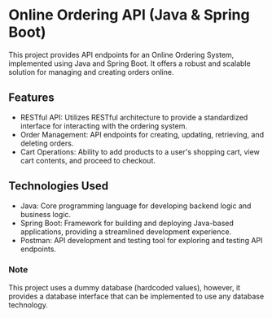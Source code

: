 # Online Ordering API (Java & Spring Boot)
This project provides API endpoints for an Online Ordering System, implemented using Java and Spring Boot. It offers a robust and scalable solution for managing 
and creating orders online.
## Features
- RESTful API: Utilizes RESTful architecture to provide a standardized interface for interacting with the ordering system.
- Order Management: API endpoints for creating, updating, retrieving, and deleting orders.
- Cart Operations: Ability to add products to a user's shopping cart, view cart contents, and proceed to checkout.
## Technologies Used
- Java: Core programming language for developing backend logic and business logic.
- Spring Boot: Framework for building and deploying Java-based applications, providing a streamlined development experience.
- Postman: API development and testing tool for exploring and testing API endpoints.
### Note
This project uses a dummy database (hardcoded values), however, it provides a database interface that can be implemented to use any database technology.
